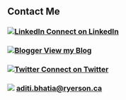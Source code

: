 ## Contact Me

### [![LinkedIn](https://lh5.googleusercontent.com/-bxCuMU-rczs/VLrQH9gGpdI/AAAAAAAADPM/Be6AqVHk1hw/w100/linkedin.png) Connect on LinkedIn](http://ca.linkedin.com/in/aditibhatia)

### [![Blogger](https://lh3.googleusercontent.com/-22tu9_ItfAQ/Vhw5irc2ztI/AAAAAAAAD5A/mBqxrH-c7O8/s100-Ic42/Blogger_logo_w100.png) View my Blog](http://blog.aditibhatia.com/)

### [![Twitter](https://lh3.googleusercontent.com/-LrwMswfKmkM/ViQ1EknGoJI/AAAAAAAAD5Y/AnYSBzuTVy4/s100-Ic42/twitter.png) Connect on Twitter](https://twitter.com/aditibhatia29)

### ![](https://lh6.googleusercontent.com/-F3ZEDLh4XJk/VLrQH7T51EI/AAAAAAAADPQ/JnxRb_Z_DOk/w100/mail.png) aditi.bhatia@ryerson.ca


